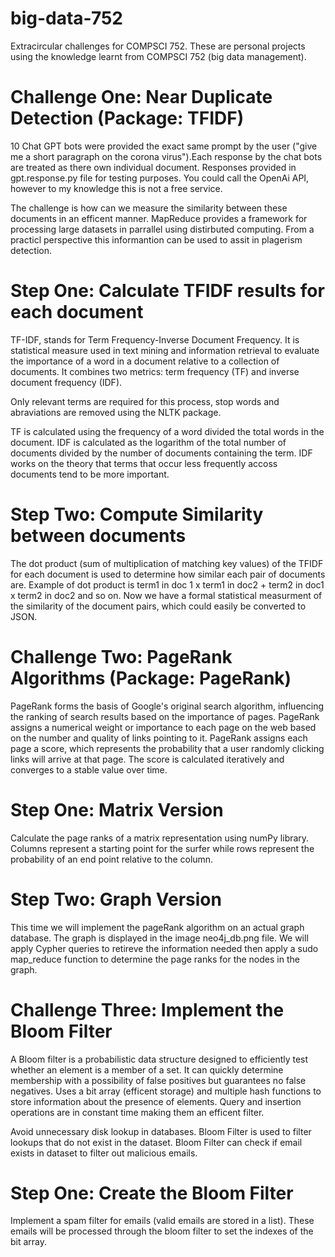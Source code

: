 # big-data-752
Extracircular challenges for COMPSCI 752. These are personal projects using the knowledge learnt from COMPSCI 752 (big data management).

# Challenge One: Near Duplicate Detection (Package: TFIDF)
10 Chat GPT bots were provided the exact same prompt by the user ("give me a short paragraph on the corona virus").Each response by the chat bots are treated as there own individual document. Responses provided in gpt.response.py file for testing purposes. You could call the OpenAi API, however to my knowledge this is not a free service.

The challenge is how can we measure the similarity between these documents in an efficent manner. MapReduce provides a framework for processing large datasets in parrallel using distirbuted computing. From a practicl perspective this informantion can be used to assit in plagerism detection.

# Step One: Calculate TFIDF results for each document
TF-IDF, stands for Term Frequency-Inverse Document Frequency. It is statistical measure used in text mining and information retrieval to evaluate the importance of a word in a document relative to a collection of documents. It combines two metrics: term frequency (TF) and inverse document frequency (IDF).

Only relevant terms are required for this process, stop words and abraviations are removed using the NLTK package.

TF is calculated using the frequency of a word divided the total words in the document. IDF is calculated as the logarithm of the total number of documents divided by the number of documents containing the term. IDF works on the theory that terms that occur less frequently accoss documents tend to be more important.

# Step Two: Compute Similarity between documents
The dot product (sum of multiplication of matching key values) of the TFIDF for each document is used to determine how similar each pair of documents are.
Example of dot product is term1 in doc 1 x term1 in doc2 + term2 in doc1 x term2 in doc2 and so on. Now we have a formal statistical measurment of the similarity of the document pairs, which could easily be converted to JSON.

# Challenge Two: PageRank Algorithms (Package: PageRank)
PageRank forms the basis of Google's original search algorithm, influencing the ranking of search results based on the importance of pages. PageRank assigns a numerical weight or importance to each page on the web based on the number and quality of links pointing to it. PageRank assigns each page a score, which represents the probability that a user randomly clicking links will arrive at that page. The score is calculated iteratively and converges to a stable value over time. 

# Step One: Matrix Version
Calculate the page ranks of a matrix representation using numPy library. Columns represent a starting point for the surfer while rows represent the probability of an end point relative to the column.

# Step Two: Graph Version
This time we will implement the pageRank algorithm on an actual graph database. The graph is displayed in the image neo4j_db.png file. We will apply Cypher queries to retireve the information needed then apply a sudo map_reduce function to determine the page ranks for the nodes in the graph.

# Challenge Three: Implement the Bloom Filter
A Bloom filter is a probabilistic data structure designed to efficiently test whether an element is a member of a set. It can quickly determine membership with a possibility of false positives but guarantees no false negatives. Uses a bit array (efficent storage) and multiple hash functions to store information about the presence of elements. Query and insertion operations are in constant time making them an efficent filter.

Avoid unnecessary disk lookup in databases. Bloom Filter is used to filter lookups that do not exist in the dataset. Bloom Filter can check if email exists in dataset to filter out malicious emails. 

# Step One: Create the Bloom Filter
Implement a spam filter for emails (valid emails are stored in a list). These emails will be processed through the bloom filter to set the indexes of the bit array.






